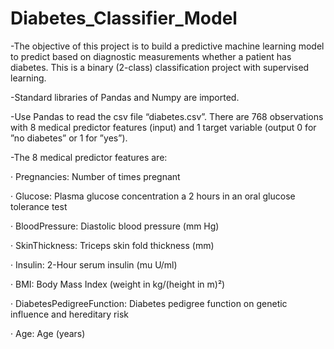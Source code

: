 # Diabetes_Classifier_Model

-The objective of this project is to build a predictive machine learning model to predict based on diagnostic measurements whether a patient has diabetes. This is a     binary (2-class) classification project with supervised learning.

-Standard libraries of Pandas and Numpy are imported.

-Use Pandas to read the csv file “diabetes.csv”. There are 768 observations with 8 medical predictor features (input) and 1 target variable (output 0 for ”no diabetes” or 1 for ”yes”).

-The 8 medical predictor features are:

· Pregnancies: Number of times pregnant

· Glucose: Plasma glucose concentration a 2 hours in an oral glucose tolerance test

· BloodPressure: Diastolic blood pressure (mm Hg)

· SkinThickness: Triceps skin fold thickness (mm)

· Insulin: 2-Hour serum insulin (mu U/ml)

· BMI: Body Mass Index (weight in kg/(height in m)²)

· DiabetesPedigreeFunction: Diabetes pedigree function on genetic influence and hereditary risk

· Age: Age (years)
